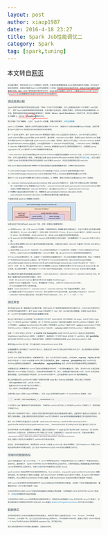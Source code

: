 ```yaml
---
layout: post
author: xiaop1987
date: 2016-4-18 23:27
title: Spark Job性能调优二
category: Spark
tag: [spark,tuning]
---
```


本文转自[网页](https://www.zybuluo.com/xiaop1987/note/102894)

<!-- more -->

![Spark tuning](/public/img/spark/spark_tuning_job2.png)
